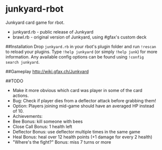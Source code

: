 junkyard-rbot
==========

Junkyard card game for rbot.

* junkyard.rb - public release of Junkyard
* brawl.rb - original version of Junkyard, using #gfax's custom deck

##Installation
Drop `junkyard.rb` in your rbot's plugin folder and run `!rescan` to reload your plugins. Type `!help junkyard` (or simply `!help junk`) for more information. Any available config options can be found using `!config search junkyard`.

##Gameplay
http://wiki.gfax.ch/Junkyard

##TODO

* Make it more obvious which card was player in some of the card actions.
* Bug: Check if player dies from a deflector attack before grabbing them!
* Option: Players joining mid-game should have an averaged HP instead of 10.
* Achievements:
 * Bee Bonus: kill someone with bees
 * Close Call Bonus: 1 health left
 * Deflector Bonus: use deflector multiple times in the same game
 * Heal Bonus: heal over 12 health points (+1 damage for every 2 health)
 * "Where's the fight?" Bonus: miss 7 turns or more
